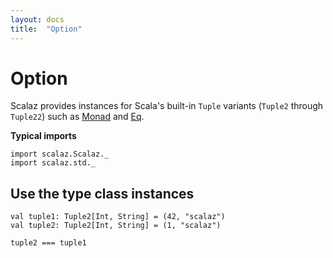 ```yaml
---
layout: docs
title:  "Option"
---
```


# Option

Scalaz provides instances for Scala's built-in `Tuple` variants (`Tuple2` through `Tuple22`) such as [Monad](../typeclass/Monad.html) and [Eq](../typeclass/Eq.html).

**Typical imports**

```tut:silent
import scalaz.Scalaz._
import scalaz.std._
```

## Use the type class instances

```tut
val tuple1: Tuple2[Int, String] = (42, "scalaz")
val tuple2: Tuple2[Int, String] = (1, "scalaz")

tuple2 === tuple1
```

